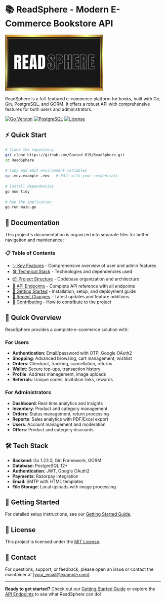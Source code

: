 # 📚 ReadSphere - Modern E-Commerce Bookstore API

![ReadSphere Logo](logo.png)

ReadSphere is a full-featured e-commerce platform for books, built with Go, Gin, PostgreSQL, and GORM. It offers a robust API with comprehensive features for both users and administrators.

[![Go Version](https://img.shields.io/badge/Go-1.23+-00ADD8?style=flat&logo=go)](https://golang.org)
[![PostgreSQL](https://img.shields.io/badge/PostgreSQL-12+-336791?style=flat&logo=postgresql)](https://www.postgresql.org)
[![License](https://img.shields.io/badge/License-MIT-green.svg)](LICENSE)

## ⚡ Quick Start

```sh
# Clone the repository
git clone https://github.com/Govind-619/ReadSphere.git
cd ReadSphere

# Copy and edit environment variables
cp .env.example .env   # Edit with your credentials

# Install dependencies
go mod tidy

# Run the application
go run main.go
```

## 📖 Documentation

This project's documentation is organized into separate files for better navigation and maintenance:

### 📋 Table of Contents
- [✨ Key Features](docs/features.md) - Comprehensive overview of user and admin features
- [🛠️ Technical Stack](docs/technical-stack.md) - Technologies and dependencies used
- [📦 Project Structure](docs/project-structure.md) - Codebase organization and architecture
- [🚀 API Endpoints](docs/api-endpoints.md) - Complete API reference with all endpoints
- [🚀 Getting Started](docs/getting-started.md) - Installation, setup, and deployment guide
- [📝 Recent Changes](docs/recent-changes.md) - Latest updates and feature additions
- [🤝 Contributing](docs/contributing.md) - How to contribute to the project

## 🎯 Quick Overview

ReadSphere provides a complete e-commerce solution with:

### For Users
- **Authentication**: Email/password with OTP, Google OAuth2
- **Shopping**: Advanced browsing, cart management, wishlist
- **Orders**: Checkout, tracking, cancellation, returns
- **Wallet**: Secure top-ups, transaction history
- **Profile**: Address management, image uploads
- **Referrals**: Unique codes, invitation links, rewards

### For Administrators
- **Dashboard**: Real-time analytics and insights
- **Inventory**: Product and category management
- **Orders**: Status management, return processing
- **Reports**: Sales analytics with PDF/Excel export
- **Users**: Account management and moderation
- **Offers**: Product and category discounts

## 🛠️ Tech Stack

- **Backend**: Go 1.23.0, Gin Framework, GORM
- **Database**: PostgreSQL 12+
- **Authentication**: JWT, Google OAuth2
- **Payments**: Razorpay integration
- **Email**: SMTP with HTML templates
- **File Storage**: Local uploads with image processing

## 🚀 Getting Started

For detailed setup instructions, see our [Getting Started Guide](docs/getting-started.md).

## 📝 License

This project is licensed under the [MIT License](LICENSE).

## 📧 Contact

For questions, support, or feedback, please open an issue or contact the maintainer at [your_email@example.com].

---

**Ready to get started?** Check out our [Getting Started Guide](docs/getting-started.md) or explore the [API Endpoints](docs/api-endpoints.md) to see what ReadSphere can do!